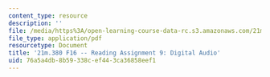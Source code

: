 ```yaml
---
content_type: resource
description: ''
file: /media/https%3A/open-learning-course-data-rc.s3.amazonaws.com/21m-380-music-and-technology-recording-techniques-and-audio-production-fall-2016/76a5a4db8b59338cef443ca36858eef1_MIT21M_380F16_assn_rd09.pdf
file_type: application/pdf
resourcetype: Document
title: '21m.380 F16 -- Reading Assignment 9: Digital Audio'
uid: 76a5a4db-8b59-338c-ef44-3ca36858eef1
---
```

